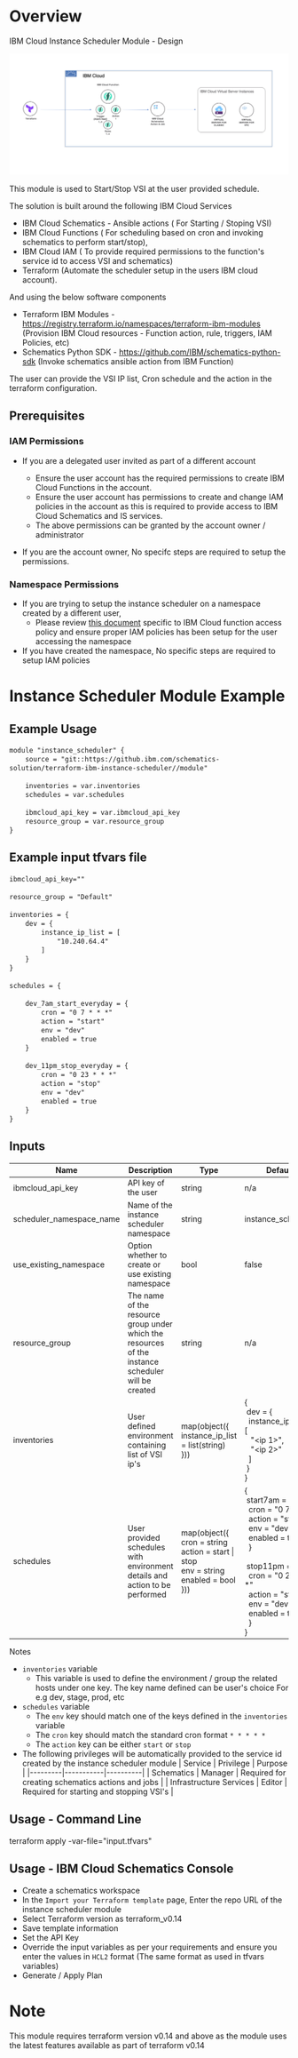 # Overview

IBM Cloud Instance Scheduler Module - Design

![image](design/solution.png)

This module is used to Start/Stop VSI at the user provided schedule. 

The solution is built around the following IBM Cloud Services

* IBM Cloud Schematics - Ansible actions ( For Starting / Stoping VSI)
* IBM Cloud Functions ( For scheduling based on cron and invoking schematics to perform start/stop),
* IBM Cloud IAM ( To provide required permissions to the function's service id to access VSI and schematics)
* Terraform (Automate the scheduler setup in the users IBM cloud account).

And using the below software components

* Terraform IBM Modules - https://registry.terraform.io/namespaces/terraform-ibm-modules (Provision IBM Cloud resources - Function action, rule, triggers, IAM Policies, etc)
* Schematics Python SDK - https://github.com/IBM/schematics-python-sdk (Invoke schematics ansible action from IBM Function)

The user can provide the VSI IP list, Cron schedule and the action in the terraform configuration.

## Prerequisites

### IAM Permissions

* If you are a delegated user invited as part of a different account
  * Ensure the user account has the required permissions to create IBM Cloud Functions in the account.
  * Ensure the user account has permissions to create and change IAM policies in the account as this is required to provide access to IBM Cloud Schematics and IS services.
  * The above permissions can be granted by the account owner / administrator
  
* If you are the account owner, No specifc steps are required to setup the permissions.

### Namespace Permissions

* If you are trying to setup the instance scheduler on a namespace created by a different user, 
  * Please review [this document](https://cloud.ibm.com/docs/openwhisk?topic=openwhisk-iam&locale=en#iam_namespace_policies) specific to IBM Cloud function access policy and ensure proper IAM policies has been setup for the user accessing the namespace
* If you have created the namespace, No specific steps are required to setup IAM policies

# Instance Scheduler Module Example

## Example Usage
```hcl
module "instance_scheduler" {
    source = "git::https://github.ibm.com/schematics-solution/terraform-ibm-instance-scheduler//module"

    inventories = var.inventories
    schedules = var.schedules

    ibmcloud_api_key = var.ibmcloud_api_key
    resource_group = var.resource_group
}
```
## Example input tfvars file
```hcl
ibmcloud_api_key=""

resource_group = "Default"

inventories = {
    dev = {
        instance_ip_list = [
            "10.240.64.4"
        ]
    }
}

schedules = {

    dev_7am_start_everyday = {
        cron = "0 7 * * *"
        action = "start"
        env = "dev"
        enabled = true
    }

    dev_11pm_stop_everyday = {
        cron = "0 23 * * *"
        action = "stop"
        env = "dev"
        enabled = true
    }
}
```


<!-- BEGINNING OF PRE-COMMIT-TERRAFORM DOCS HOOK -->

## Inputs

| Name                              | Description                                           | Type   | Default | Required |
|-----------------------------------|-------------------------------------------------------|--------|---------|----------|
| ibmcloud_api_key | API key of the user | string | n/a | yes |
| scheduler_namespace_name | Name of the instance scheduler namespace | string | instance_scheduler | no |
| use_existing_namespace | Option whether to create or use existing namespace | bool | false | no |
| resource_group | The name of the resource group under which the resources of the instance scheduler will be created | string | n/a | yes |
| inventories | User defined environment containing list of VSI ip's | map(object({<br>instance_ip_list = list(string)<br>})) |{ <br>&nbsp;dev = {<br>&nbsp;&nbsp;instance_ip_list = [<br>&nbsp;&nbsp;&nbsp;"\<ip 1\>",<br>&nbsp;&nbsp;&nbsp;"\<ip 2\>"<br>&nbsp;&nbsp;]<br>&nbsp;}<br> }| yes |
| schedules | User provided schedules with environment details and action to be performed|  map(object({<br>cron = string<br>action = start \| stop<br>env = string<br>enabled = bool<br>})) | {<br>&nbsp;start7am = {<br>&nbsp;&nbsp;cron = "0 7 * * *"<br>&nbsp;&nbsp;action = "start"<br>&nbsp;&nbsp;env = "dev"<br>&nbsp;&nbsp;enabled = true<br>&nbsp;&nbsp;}<br><br>&nbsp;stop11pm = {<br>&nbsp;&nbsp;cron = "0 23 * * *"<br>&nbsp;&nbsp;action = "stop"<br>&nbsp;&nbsp;env = "dev"<br>&nbsp;&nbsp;enabled = true<br>&nbsp;&nbsp;}<br>} | yes |

Notes

* `inventories` variable
  * This variable is used to define the environment / group the related hosts under one key. The key name defined can be user's choice For e.g dev, stage, prod, etc
* `schedules` variable
  * The `env` key should match one of the keys defined in the `inventories` variable 
  * The `cron` key should match the standard cron format `* * * * *`
  * The `action` key can be either `start` or `stop`
* The following privileges will be automatically provided to the service id created by the instance scheduler module
  | Service | Privilege | Purpose |
  |---------|-----------|----------|
  | Schematics | Manager | Required for creating schematics actions and jobs |
  | Infrastructure Services | Editor | Required for starting and stopping VSI's |

<!-- END OF PRE-COMMIT-TERRAFORM DOCS HOOK -->

## Usage - Command Line

terraform apply -var-file="input.tfvars"

## Usage - IBM Cloud Schematics Console

* Create a schematics workspace
* In the `Import your Terraform template` page, Enter the repo URL of the instance scheduler module
* Select Terraform version as terraform_v0.14
* Save template information
* Set the API Key
* Override the input variables as per your requirements and ensure you enter the values in `HCL2` format (The same format as used in tfvars variables)
* Generate / Apply Plan 

# Note

This module requires terraform version v0.14 and above as the module uses the latest features available as part of terraform v0.14